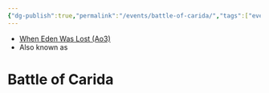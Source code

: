 ```yaml
---
{"dg-publish":true,"permalink":"/events/battle-of-carida/","tags":["event","battle","unfinished"],"dgHomeLink":false,"noteIcon":"saber1"}
---
```


- [When Eden Was Lost (Ao3)](https://archiveofourown.org/works/19334440/chapters/45992584)
- Also known as 
# Battle of Carida

